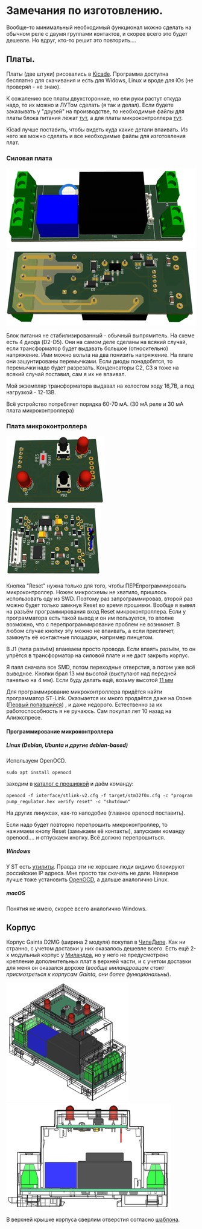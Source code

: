 # Замечания по изготовлению.

Вообще-то минимальный необходимый функционал можно сделать на обычном реле с двумя группами контактов, и скорее всего это будет дешевле. Но вдруг, кто-то решит это повторить.... 

## Платы.

Платы (две штуки) рисовались в [Kicade](https://www.kicad.org/). Программа доступна бесплатно для скачивания и есть для Widows, Linux и вроде для iOs (не проверял - не знаю). 

К сожалению все платы двухсторонние, но ели руки растут откуда надо, то их можно и ЛУТом сделать (я так и делал). Если будете заказывать у "друзей" на производстве, то необходимые файлы для платы блока питания лежат [тут](kicad/power/gerber/), а для платы микроконтроллера [тут](kicad/mcu/stm32f030f4p6/gerber/).

Kicad лучше поставить, чтобы видеть куда какие детали впаивать. Из него же можно сделать и все необходимые файлы для изготовления плат.


### Силовая плата
![Вид сверху](img/power_top.png) 
![Вид снизу](img/power_bottom.png)

Блок питания не стабилизированный - обычный выпрямитель. На схеме есть 4 диода (D2-D5). Они на самом деле сделаны на всякий случай, если трансформатор будет выдавать большое (относительно) напряжение. Ими можно  вольта на два понизить напряжение. На плате они зашунтированы перемычками. Если диоды понадобятся, то перемычки надо будет разрезать. Конденсаторы С2, С3 я тоже на всякий случай поставил, сам я их не впаивал.

Мой экземпляр трансформатора выдавал на холостом ходу 16,7В, а под нагрузкой - 12-13В.

Всё устройство потребляет порядка 60-70 мА. (30 мА реле и 30 мА плата микроконтроллера)

### Плата микроконтроллера
![Вид сверху](img/mcu_top.png) 
![Вид снизу](img/mcu_bottom.png)

Кнопка "Reset" нужна только для того, чтобы ПЕРЕпрограммировать микроконтроллер. Ножек микросхемы не хватило, пришлось использовать оду из SWD. Поэтому раз запрограммировав, второй раз можно будет только замкнув Reset во время прошивки.
Вообще я вывел на разъём программирования вход Reset микроконтроллера. Если у программатора есть такой выход и он им пользуется, то вполне возможно, что с перепрограммирование проблем не возникнет. В любом случае кнопку эту можно не впаивать, а если приспичет, замкнуть её контактные площадки, например пинцетом.

В J1 (типа разъём) впаиваем просто провода. Если впаять разъём, то он упрётся в трансформатор на силовой плате и не даст закрыть корпус.

Я паял сначала все SMD, потом переходные отверстия, а потом уже всё выводное. Кнопки брал 13 мм высотой (выступают над передней панелью на 4 мм). Если буду делать ещё, возьму высотой [11 мм](https://www.chipdip.ru/product/kls7-ts6601-11.0-180-it-1102k)


Для программирование микроконтроллера придётся найти программатор ST-Link. Оказыается их много продаётся даже на Озоне ([Первый попавшийся](https://www.ozon.ru/product/programmator-st-link-stlink-st-link-v2-dlya-stm32-i-stm8-s-kryshkoy-i-kabelem-831963679/?advert=h-PQAChD-BTeWCTxa7qK4dlZTvV8uE-_qYgWvkaRpMJ5uPkmqIrmS8EVLtGcx-RtwMC19PmU2uTwoGcULyc1hH0h3vIM2O7z9YRTU-ESkhllO_jp_jTWeFtfJOmhv_iXVRGCo6IcJjlYCQ13OU1Dy9ox44qOC-rM5EbjyZLUHykFTrlYVq7mX2Tr3UjSsagJHnD37TRqiQrH9bOOU2x3Ao7UrpY7TlK5QKuN9aPLBugav4SN5yzm7o7Nz0keoJRfOIXgLw7vr-6sMUfN2YKaTKDCYvb3uuaGosaAByVaP6qyqjRtGOzXOnGA8MErHajeLZYy8mfvz9JgO49xBM-jYm93BIo&avtc=1&avte=2&avts=1706447946&keywords=программатор+st-link+v2))
, и даже недорого. Естественно за их работоспособность я не ручаюсь. Сам покупал лет 10 назад на Алиэкспресе. 

#### Программирование микроконтроллера
##### Linux (Debian, Ubunta и другие debian-based)
Используем OpenOCD.
```
sudo apt install openocd
```
заходим в [каталог с прошивкой](../firmware/release/) и даём команду:
```
openocd -f interface/stlink-v2.cfg -f target/stm32f0x.cfg -c "program pump_regulator.hex verify reset" -c "shutdown"
```
На других линуксах, как-то наподобие (главное openocd поставить).

Если надо будет повторно перепрошить микроконтроллер, то нажимаем кнопу Reset (замыкаем её контакты), запускаем команду openocd.... и отпускаем кнопку. Всё должно перепрошиться.

##### Windows
У ST есть [утилиты](https://www.st.com/en/development-tools/stsw-link004.html). Правда эти не хорошие люди видимо блокируют российские IP адреса. Мне просто так скачать не дали. Наверное лучше тоже установить 
[OpenOCD](https://github.com/openocd-org/openocd/releases/download/v0.12.0/openocd-v0.12.0-i686-w64-mingw32.tar.gz), а дальше аналогично Linux.

##### macOS
Понятия не имею, скорее всего аналогично Windows.

## Корпус
Корпус Gainta D2MG (ширина 2 модуля) покупал в [ЧипеДипе](https://www.chipdip.ru/product/d2mg?from=suggest_product). Как ни странно, с учетом доставки у них оказалось дешевле всего. Есть ещё 2-х модульный корпус у [Миландра](https://meandr-shop.ru/korpus-082/), но у него не предусмотрено крепление дополнительных плат в верхней части, и с учетом доставки для меня он оказался дороже (_вообще миландровцам стоит присмотреться к корпусам Gainta, они более функциональны_).

![](img/3d_view.png)
![](img/3d_view_front.png)

В верхней крышке корпуса сверлим отверстия согласно [шаблона](../case/front_panel.pdf).



